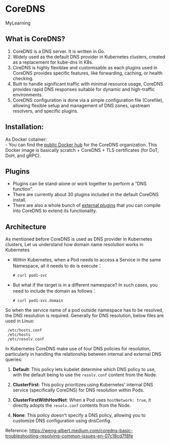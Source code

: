 # CoreDNS
MyLearning

## What is CoreDNS? 

  1. CoreDNS is a DNS server. It is written in Go.
  2. Widely used as the default DNS provider in Kubernetes clusters, created as a replacement for kube-dns in K8s.
  3. CireDNS is highly flexiblae and customisable as each plugins used in CoreDNS provides specific features, like forwarding, caching, or health checking.
  4. Built to handle significant traffic with minimal resource usage, CoreDNS provides rapid DNS responses suitable for dynamic and high-traffic environments.
  5. CoreDNS configuration is done via a simple configuration file (Corefile), allowing flexible setup and management of DNS zones, upstream resolvers, and specific plugins.
   
 ## Installation:
  As Docker cotainer:   
    - You can find the [public Docker hub](https://hub.docker.com/r/coredns/coredns) for the CoreDNS organization. This Docker image is basically scratch + CoreDNS + TLS certificates (for DoT, DoH, and gRPC).
      
 ## Plugins
   - Plugins can be stand-alone or work together to perform a “DNS function”.
   - There are currently about 30 plugins included in the default CoreDNS install.
   - There are also a whole bunch of [external plugins](https://coredns.io/explugins/) that you can compile into CoreDNS to extend its functionality.

 ## Architecture
   As mentioned before CoreDNS is used as DNS provider in Kubernetes clusters, Let us understand how domain name resolution works in Kubernetes

   - Within Kubernetes, when a Pod needs to access a Service in the same Namespace, all it needs to do is execute：

     ``# curl pod1-svc ``

   - But what if the target is in a different namespace? In such cases, you need to include the domain as follows：

      ``# curl pod1-svc.domain``

   So when the service name of a pod outside namespace has to be resolved, the DNS resolution is required. 
   Generally for DNS resolution, below files are used in Linux:
   
     /etc/hosts.conf
     /etc/hosts 
     /etc/resolv.conf
      
In Kubernetes CoreDNS make use of four DNS policies for resolution, particularly in handling the relationship between internal and external DNS queries:

  1. **Default**: This policy lets kubelet determine which DNS policy to use, with the default being to use the `resolv.conf` content from the Node. 
  
  2. **ClusterFirst**: This policy prioritizes using Kubernetes' internal DNS service (specifically CoreDNS) for DNS resolution within Pods. 
  
  3. **ClusterFirstWithHostNet**: When a Pod uses `hostNetwork: true`, it directly adopts the `resolv.conf` contents from the Node. 
  
  4. **None**: This policy doesn't specify a DNS policy, allowing you to customize DNS configuration using dnsConfig.

Reference: https://weng-albert.medium.com/coredns-basic-troubleshooting-resolving-common-issues-en-07c18cd7f8fe

   

